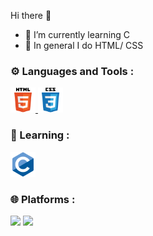 <!--<p align="left"> <img src="https://komarev.com/ghpvc/?username=osiris0110&label=Profile%20views&color=0e75b6&style=flat" alt="osiris0110" /> </p>-->
 Hi there :wave:

- :seedling: I’m currently learning C
- :pencil: In general I do HTML/ CSS

<h3 align="left"> ⚙️ Languages and Tools :</h3>
<p align="left"> <a href="https://www.w3.org/html/" target="_blank"> <img src="https://raw.githubusercontent.com/devicons/devicon/master/icons/html5/html5-original-wordmark.svg" alt="html5" width="40" height="40"/> </a> <a href="https://www.w3schools.com/css/" target="_blank"> <img src="https://raw.githubusercontent.com/devicons/devicon/master/icons/css3/css3-original-wordmark.svg" alt="css3" width="40" height="40"/> </a> </p>

<h3 align="left"> 📖 Learning : </h3>
<img src="https://raw.githubusercontent.com/devicons/devicon/master/icons/c/c-original.svg" alt="c" width="40" height="40"/> </a> </p>

<h3 align="left"> 🌐 Platforms : </h3>
<a href="https://tryhackme.com/p/Osiris0110"><img src="https://media.discordapp.net/attachments/736573376730234911/896523481011855380/Osiris01103.png"></a> <img src="https://www.codewars.com/users/Osiris0110/badges/large">
